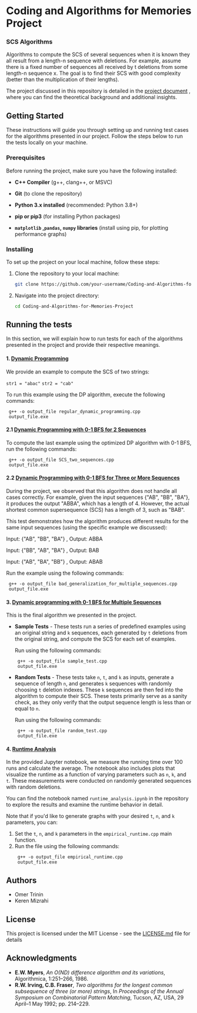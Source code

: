 # Coding and Algorithms for Memories Project

### SCS Algorithms

Algorithms to compute the SCS of several sequences when it is known
they all result from a length-n sequence with deletions. For example, assume there is a fixed
number of sequences all received by t deletions from some length-n sequence x. The goal is
to find their SCS with good complexity (better than the multiplication of their lengths).

The project discussed in this repository is detailed in the [project document](https://www.overleaf.com/read/rtcccdmqgkpm#af0160) , where you can find the theoretical background and additional insights. 


## Getting Started

 These instructions will guide you through setting up and running test cases for the algorithms presented in our project. Follow the steps below to run the tests locally on your machine.

### Prerequisites

Before running the project, make sure you have the following installed:

- **C++ Compiler** (g++, clang++, or MSVC)

- **Git** (to clone the repository)

- **Python 3.x installed** (recommended: Python 3.8+)

- **pip or pip3** (for installing Python packages)

- **`matplotlib` ,`pandas`, `numpy` libraries** (install using pip, for plotting performance graphs)

### Installing
To set up the project on your local machine, follow these steps:

1. Clone the repository to your local machine:
   ```bash
   git clone https://github.com/your-username/Coding-and-Algorithms-for-Memories-Project.git
   ```

2. Navigate into the project directory:
   ```bash
   cd Coding-and-Algorithms-for-Memories-Project
   ```

## Running the tests

In this section, we will explain how to run tests for each of the algorithms presented in the project and provide their respective meanings.

#### 1. <u>Dynamic Programming</u>  

We provide an example to compute the SCS of two strings:

`str1 = "abac"`  `str2 = "cab"`

To run this example using the DP algorithm, execute the following commands:
   ```
    g++ -o output_file regular_dynamic_programming.cpp
    output_file.exe 
   ```

#### 2.1 <u>Dynamic Programming with 0-1 BFS for 2 Sequences</u>

To compute the last example using the optimized DP algorithm with 0-1 BFS, run the following commands:
   ```
    g++ -o output_file SCS_two_sequences.cpp
    output_file.exe 
   ```

#### 2.2 <u>Dynamic Programming with 0-1 BFS for Three or More Sequences</u>
During the project, we observed that this algorithm does not handle all cases correctly. For example, given the input sequences {"AB", "BB", "BA"}, it produces the output "ABBA", which has a length of 4. However, the actual shortest common supersequence (SCS) has a length of 3, such as "BAB".

This test demonstrates how the algorithm produces different results for the same input sequences (using the specific example we discussed):

Input: {"AB", "BB", "BA"}  , Output: ABBA

Input: {"BB", "AB", "BA"}  , Output: BAB

Input: {"AB", "BA", "BB"}  , Output: ABAB 

Run the example using the following commands:

   ```
    g++ -o output_file bad_generalization_for_multiple_sequences.cpp
    output_file.exe 
   ```
   
#### 3. <u>Dynamic programming with 0-1 BFS for Multiple Sequences</u>

This is the final algorithm we presented in the project.

* **Sample Tests** - These tests run a series of predefined examples using an original string and `k` sequences, each generated by `t` deletions from the original string, and compute the SCS for each set of examples.

   Run using the following commands:
   ```
    g++ -o output_file sample_test.cpp
    output_file.exe 
   ```

* **Random Tests** - These tests take `n`, `t`, and `k` as inputs, generate a sequence of length `n`, and generates `k` sequences with randomly choosing `t` deletion indexes. These `k` sequences are then fed into the algorithm to compute their SCS. These tests primarily serve as a sanity check, as they only verify that the output sequence length is less than or equal to `n`.

   Run using the following commands:
   ```
    g++ -o output_file random_test.cpp
    output_file.exe 
   ```

#### 4. <u>Runtime Analysis</u>

In the provided Jupyter notebook, we measure the running time over 100 runs and calculate the average. The notebook also includes plots that visualize the runtime as a function of varying parameters such as `n`, `k`, and `t`. These measurements were conducted on randomly generated sequences with random deletions. 

You can find the notebook named `runtime_analysis.ipynb` in the repository to explore the results and examine the runtime behavior in detail.

Note that if you'd like to generate graphs with your desired `t`, `n`, and `k` parameters, you can:

1. Set the `t`, `n`, and `k` parameters in the `empirical_runtime.cpp` main function.
2. Run the file using the following commands:
   ```
    g++ -o output_file empirical_runtime.cpp
    output_file.exe 
   ```

## Authors

* Omer Trinin 
* Keren Mizrahi

## License

This project is licensed under the MIT License - see the [LICENSE.md](LICENSE.md) file for details

## Acknowledgments

* **E.W. Myers**, *An O(ND) difference algorithm and its variations*, Algorithmica, 1:251–266, 1986.
* **R.W. Irving, C.B. Fraser**, *Two algorithms for the longest common subsequence of three (or more) strings*, In *Proceedings of the Annual Symposium on Combinatorial Pattern Matching*, Tucson, AZ, USA, 29 April–1 May 1992; pp. 214–229.


